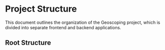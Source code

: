 # Project Structure

This document outlines the organization of the Geoscoping project, which is divided into separate frontend and backend applications.

## Root Structure

